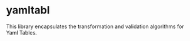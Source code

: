 # yamltabl

This library encapsulates the transformation and validation algorithms for Yaml Tables. 

